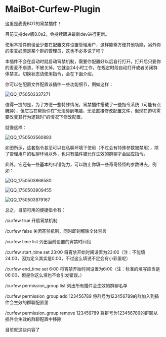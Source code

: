 # MaiBot-Curfew-Plugin

这里是麦麦BOT的宵禁插件！

目前支持dev版8.0s2，会持续跟进最新dev进行更新。

使用本插件前请至少要在配置文件设置管理用户，这样能够方便其他功能，另外你的麦麦必须是某个群的管理员，这也不必多说了吧？

本插件不会在启动时就启动宵禁机制，需要你配置好以后自行打开，打开后只要你的麦麦不崩溃，不被关掉，它就会24小时工作，在规定时段自动打开或者关闭群体禁言。切换状态请使用指令，会在下面介绍。

你可以在配置文件配置该插件一些功能细节，例如这样：

![QQ_1750503337271](https://github.com/user-attachments/assets/4c2b257f-401f-4608-80b2-3a3691ef00dd)

值得一提的是，为了方便一些特殊情况，宵禁插件搭载了一些指令系统（可能有点臃肿），但它旨在帮助你在“无法碰到电脑，无法直接修改配置文件，但现在迫切需要改变其行为逻辑时”的情况下修改配置。

就像这样：

![QQ_1750503560893](https://github.com/user-attachments/assets/58a3e82c-9e70-43f2-971f-6447e7d48c88)

如图所示，这套指令甚至可以在私聊环境下使用（不过会有特殊参数被禁用），除了管理用户的私聊环境以外，也只有插件被允许生效的群聊才会回应指令。

此外，它还有一些基本的纠错能力，可以防止你填一些奇奇怪怪的参数进去，例如：

![QQ_1750503866580](https://github.com/user-attachments/assets/62cc5c7d-b202-4821-a682-4d4086e8a7fb)

![QQ_1750503909455](https://github.com/user-attachments/assets/aa2ddd68-1c08-4750-bab9-8efaf1ea8dd0)

![QQ_1750503979167](https://github.com/user-attachments/assets/1b031182-b884-4bec-b047-c0358bdc969d)

总之，目前可用的便捷指令有：

/curfew true  开启宵禁机制

/curfew false 关闭宵禁机制，同时即刻解除全体禁言

/curfew time list 列出当前设置的宵禁时间段

/curfew start_time set 23:00 将宵禁开始时间设置为23:00（注：不能填24:00，因为定义其实是0:00，不过这么填说不定会有小彩蛋呢）

/curfew end_time set 6:00 将宵禁开始时间设置为6:00（注：标准的填写应当是06:00，但是你这么填也不会引发错误。）

/curfew permission_group list 列出所有插件会生效的群聊名单

/curfew permission_group add 123456789 将群号为123456789的群加入到插件会生效的群聊配置里

/curfew permission_group remove 123456789 将群号为123456789的群聊从插件会生效的群聊配置中移除

目前就这些内容了
